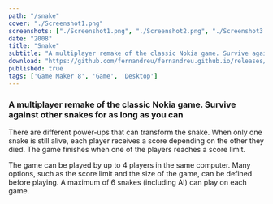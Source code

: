 ```yaml
---
path: "/snake"
cover: "./Screenshot1.png"
screenshots: ["./Screenshot1.png", "./Screenshot2.png", "./Screenshot3.png", "./Screenshot4.png", "./Screenshot5.png"]
date: "2008"
title: "Snake"
subtitle: "A multiplayer remake of the classic Nokia game. Survive against other snakes for as long as you can"
download: "https://github.com/fernandreu/fernandreu.github.io/releases/download/v1.0/Snake.exe"
published: true
tags: ['Game Maker 8', 'Game', 'Desktop']
---
```

### A multiplayer remake of the classic Nokia game. Survive against other snakes for as long as you can

There are different power-ups that can transform the snake. When only one snake is still alive, each player
receives a score depending on the other they died. The game finishes when one of the players reaches a score
limit.

The game can be played by up to 4 players in the same computer. Many options, such as the score limit and
the size of the game, can be defined before playing. A maximum of 6 snakes (including AI) can play on each
game.
